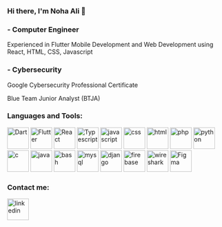 ### Hi there, I'm Noha Ali 👋

### - Computer Engineer
Experienced in Flutter Mobile Development and Web Development using React, HTML, CSS, Javascript 
### - Cybersecurity 
Google Cybersecurity Professional Certificate

Blue Team Junior Analyst (BTJA)
### Languages and Tools:
<img src="https://github.com/N-r0bin/N-r0bin/assets/83023450/36013e5a-1758-4220-ab09-ccecdb102d34" alt="Dart" width="50" height="50">
<img src="https://github.com/N-r0bin/N-r0bin/assets/83023450/95a14952-c165-4666-90e4-c53c53cc2afe" alt="Flutter" width="50" height="50">
<img src="https://github.com/N-r0bin/N-r0bin/assets/83023450/5b310332-fc9b-4465-8e41-3afee6afe3b4" alt="React" width="50" height="50">
<img src="https://github.com/N-r0bin/N-r0bin/assets/83023450/84299f98-74fd-462a-bf50-5b464531e0ab" alt="Typescript" width="50" height="50">
<img src="https://github.com/N-r0bin/N-r0bin/assets/83023450/30604c94-977c-458c-8e67-051c8d6078a2" alt="javascript" width="50" height="50">
<img src="https://github.com/N-r0bin/N-r0bin/assets/83023450/e118080e-43cb-4618-a7ec-736290b51ebf" alt="css" width="50" height="50">
<img src="https://github.com/N-r0bin/N-r0bin/assets/83023450/9fb8151c-a7b8-44c9-a3ef-df16549a8060" alt="html" width="50" height="50">
<img src="https://github.com/N-r0bin/N-r0bin/assets/83023450/8653680c-a4aa-4194-be1e-01f667559912" alt="php" width="50" height="50">
<img src="https://github.com/N-r0bin/N-r0bin/assets/83023450/f208a427-ed4b-4e8f-8e3f-b04b5345481c" alt="python" width="50" height="50">
<img src="https://github.com/N-r0bin/N-r0bin/assets/83023450/6347ad99-0278-4b7b-ba04-a242acc4a4e4" alt="c" width="50" height="50">
<img src="https://github.com/N-r0bin/N-r0bin/assets/83023450/8c09c2df-3c6b-4cd1-ba6f-f90a87c3434d" alt="java" width="50" height="50">
<img src="https://github.com/N-r0bin/N-r0bin/assets/83023450/f0563f68-170d-4faf-aa4c-7f28de35a05b" alt="bash" width="50" height="50">
<img src="https://github.com/N-r0bin/N-r0bin/assets/83023450/763e9bef-5a7d-4e20-b1ae-53e71b701c59" alt="mysql" width="50" height="50">
<img src="https://github.com/N-r0bin/N-r0bin/assets/83023450/7fd343d4-9ba7-485a-91b1-a1ae621c7ed6" alt="django" width="50" height="50">
<img src="https://github.com/N-r0bin/N-r0bin/assets/83023450/8e62b962-2b9e-4dfb-be29-cf093b5a8693" alt="firebase" width="50" height="50">
<img src="https://github.com/N-r0bin/N-r0bin/assets/83023450/fd90bc2b-eabb-4cd6-ac0d-7628c7278b66" alt="wireshark" width="50" height="50">
<img src="https://github.com/N-r0bin/N-r0bin/assets/83023450/d58a0472-8a7d-48cf-9e34-9216ff8fe9c3" alt="Figma" width="50" height="50">



### Contact me:
<a href="https://www.linkedin.com/in/noha-ali-08056422b/"> <img src="https://github.com/N-r0bin/N-r0bin/assets/83023450/1288d321-a3b9-46d2-8f1f-2bce4315db77" alt="linkedin" width="50" height="50"> </a>


<!--
**N-r0bin/N-r0bin** is a ✨ _special_ ✨ repository because its `README.md` (this file) appears on your GitHub profile.

Here are some ideas to get you started:

- 🔭 I’m currently working on ...
- 🌱 I’m currently learning ...
- 👯 I’m looking to collaborate on ...
- 🤔 I’m looking for help with ...
- 💬 Ask me about ...
- 📫 How to reach me: ...
- 😄 Pronouns: ...
- ⚡ Fun fact: ...
-->
